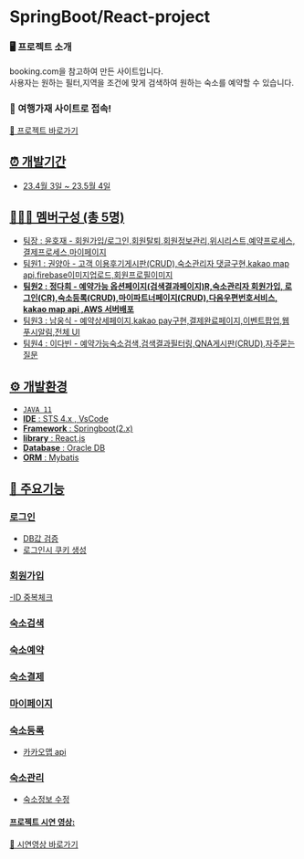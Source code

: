 # SpringBoot/React-project

### 🖥️ 프로젝트 소개
booking.com을 참고하여 만든 사이트입니다.</br>
사용자는 원하는 필터,지역을 조건에 맞게 검색하여 원하는 숙소를 예약할 수 있습니다.

### 🔗 여행가재 사이트로 접속!

<a href="http://3.34.43.169:3000/"> 🔗 프로젝트 바로가기

## ⏰ 개발기간
 - 23.4월 3일 ~ 23.5월 4일 

## 💁🏻‍♀️ 멤버구성 (총 5명)
- 팀장 : 윤호재 - 회원가입/로그인,회원탈퇴,회원정보관리,위시리스트,예약프로세스,결제프로세스,마이페이지
- 팀원1 : 권양아 - 고객 이용후기게시판(CRUD),숙소관리자 댓글구현,kakao map api,firebase이미지업로드,회원프로필이미지
- **팀원2 : 정다희 - 예약가능 옵션페이지(검색결과페이지)R,숙소관리자 회원가입, 로그인(CR),숙소등록(CRUD),마이파트너페이지(CRUD),다음우편번호서비스, kakao map api ,AWS 서버배포**
- 팀원3 : 남웅식 - 예약상세페이지,kakao pay구현,결제완료페이지,이벤트팝업,웹 푸시알림,전체 UI
- 팀원4 : 이다빈 - 예약가능숙소검색,검색결과필터링,QNA게시판(CRUD),자주묻는질문

## ⚙️ 개발환경

- `JAVA 11`
-  **IDE** : STS 4.x , VsCode
-  **Framework** : Springboot(2.x)
-  **library** : React.js
-  **Database** : Oracle DB
-  **ORM** : Mybatis

## 📌 주요기능
### 로그인
- DB값 검증
- 로그인시 쿠키 생성
### 회원가입
-ID 중복체크
### 숙소검색
### 숙소예약
### 숙소결제
### 마이페이지
### 숙소등록
- 카카오맵 api
### 숙소관리 
- 숙소정보 수정


#### 프로젝트 시연 영상: 
<a href="https://www.youtube.com/watch?v=qypjONkLTKg"> 🔗 시연영상 바로가기

